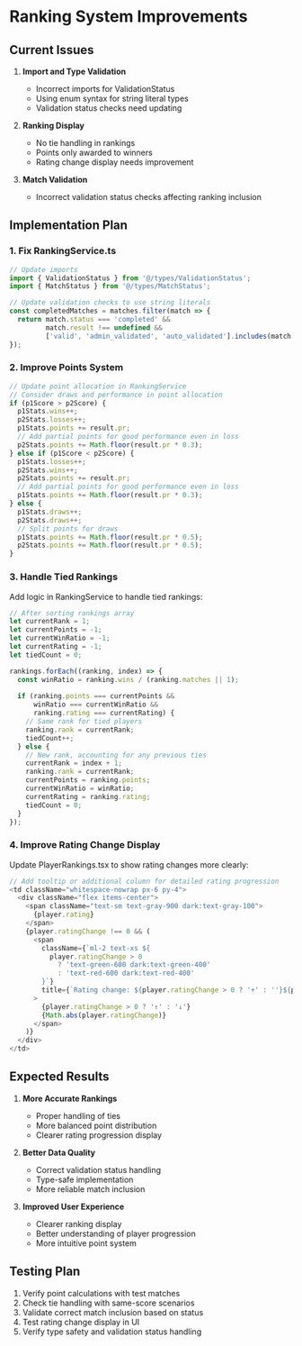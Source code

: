 # Ranking System Improvements

## Current Issues

1. **Import and Type Validation**
   - Incorrect imports for ValidationStatus
   - Using enum syntax for string literal types
   - Validation status checks need updating

2. **Ranking Display**
   - No tie handling in rankings
   - Points only awarded to winners
   - Rating change display needs improvement

3. **Match Validation**
   - Incorrect validation status checks affecting ranking inclusion

## Implementation Plan

### 1. Fix RankingService.ts

```typescript
// Update imports
import { ValidationStatus } from '@/types/ValidationStatus';
import { MatchStatus } from '@/types/MatchStatus';

// Update validation checks to use string literals
const completedMatches = matches.filter(match => {
  return match.status === 'completed' &&
         match.result !== undefined &&
         ['valid', 'admin_validated', 'auto_validated'].includes(match.result.validation.status);
});
```

### 2. Improve Points System

```typescript
// Update point allocation in RankingService
// Consider draws and performance in point allocation
if (p1Score > p2Score) {
  p1Stats.wins++;
  p2Stats.losses++;
  p1Stats.points += result.pr;
  // Add partial points for good performance even in loss
  p2Stats.points += Math.floor(result.pr * 0.3); 
} else if (p1Score < p2Score) {
  p1Stats.losses++;
  p2Stats.wins++;
  p2Stats.points += result.pr;
  // Add partial points for good performance even in loss
  p1Stats.points += Math.floor(result.pr * 0.3);
} else {
  p1Stats.draws++;
  p2Stats.draws++;
  // Split points for draws
  p1Stats.points += Math.floor(result.pr * 0.5);
  p2Stats.points += Math.floor(result.pr * 0.5);
}
```

### 3. Handle Tied Rankings

Add logic in RankingService to handle tied rankings:

```typescript
// After sorting rankings array
let currentRank = 1;
let currentPoints = -1;
let currentWinRatio = -1;
let currentRating = -1;
let tiedCount = 0;

rankings.forEach((ranking, index) => {
  const winRatio = ranking.wins / (ranking.matches || 1);
  
  if (ranking.points === currentPoints && 
      winRatio === currentWinRatio && 
      ranking.rating === currentRating) {
    // Same rank for tied players
    ranking.rank = currentRank;
    tiedCount++;
  } else {
    // New rank, accounting for any previous ties
    currentRank = index + 1;
    ranking.rank = currentRank;
    currentPoints = ranking.points;
    currentWinRatio = winRatio;
    currentRating = ranking.rating;
    tiedCount = 0;
  }
});
```

### 4. Improve Rating Change Display

Update PlayerRankings.tsx to show rating changes more clearly:

```typescript
// Add tooltip or additional column for detailed rating progression
<td className="whitespace-nowrap px-6 py-4">
  <div className="flex items-center">
    <span className="text-sm text-gray-900 dark:text-gray-100">
      {player.rating}
    </span>
    {player.ratingChange !== 0 && (
      <span 
        className={`ml-2 text-xs ${
          player.ratingChange > 0 
            ? 'text-green-600 dark:text-green-400' 
            : 'text-red-600 dark:text-red-400'
        }`}
        title={`Rating change: ${player.ratingChange > 0 ? '+' : ''}${player.ratingChange}`}
      >
        {player.ratingChange > 0 ? '↑' : '↓'} 
        {Math.abs(player.ratingChange)}
      </span>
    )}
  </div>
</td>
```

## Expected Results

1. **More Accurate Rankings**
   - Proper handling of ties
   - More balanced point distribution
   - Clearer rating progression display

2. **Better Data Quality**
   - Correct validation status handling
   - Type-safe implementation
   - More reliable match inclusion

3. **Improved User Experience**
   - Clearer ranking display
   - Better understanding of player progression
   - More intuitive point system

## Testing Plan

1. Verify point calculations with test matches
2. Check tie handling with same-score scenarios
3. Validate correct match inclusion based on status
4. Test rating change display in UI
5. Verify type safety and validation status handling